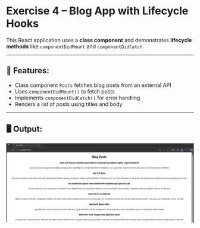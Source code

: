# Exercise 4 – Blog App with Lifecycle Hooks

This React application uses a **class component** and demonstrates **lifecycle methods** like `componentDidMount` and `componentDidCatch`.

---

## 🔹 Features:
- Class component `Posts` fetches blog posts from an external API
- Uses `componentDidMount()` to fetch posts
- Implements `componentDidCatch()` for error handling
- Renders a list of posts using titles and body

---

## 🖥️ Output:
![output](Output/output.png)
